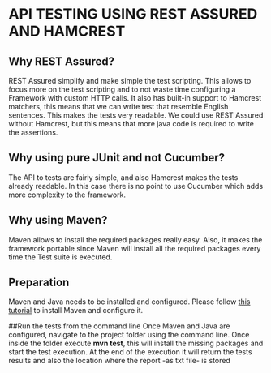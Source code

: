 # API TESTING USING REST ASSURED AND HAMCREST

## Why REST Assured?
REST Assured simplify and make simple the test scripting. This allows to focus more on the test scripting and to not waste time configuring a Framework with custom HTTP calls. It also has built-in support to Hamcrest matchers, this means that we can write test that resemble English sentences. This makes the tests very readable. We could use REST Assured without Hamcrest, but this means that more java code is required to write the assertions.

## Why using pure JUnit and not Cucumber?
The API to tests are fairly simple, and also Hamcrest makes the tests already readable. In this case there is no point to use Cucumber which adds more complexity to the framework.

## Why using Maven?
Maven allows to install the required packages really easy. Also, it makes the framework portable since Maven will install all the required packages every time the Test suite is executed.

## Preparation 
Maven and Java needs to be installed and configured. Please follow [this tutorial](https://www.mkyong.com/maven/how-to-install-maven-in-windows/) to install Maven and configure it. 

##Run the tests from the command line
Once Maven and Java are configured, navigate to the project folder using the command line. Once inside the folder execute **mvn test**, this will install the missing packages and start the test execution. At the end of the execution it will return the tests results and also the location where the report -as txt file- is stored
